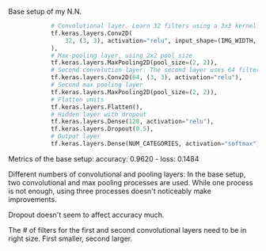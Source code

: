 Base setup of my N.N.

```python
            # Convolutional layer. Learn 32 filters using a 3x3 kernel.
            tf.keras.layers.Conv2D(
                32, (3, 3), activation="relu", input_shape=(IMG_WIDTH, IMG_HEIGHT, 3)
            ),
            # Max-pooling layer, using 2x2 pool size
            tf.keras.layers.MaxPooling2D(pool_size=(2, 2)),
            # Second convolution layer. The second layer uses 64 filters.
            tf.keras.layers.Conv2D(64, (3, 3), activation="relu"),
            # Second max pooling layer
            tf.keras.layers.MaxPooling2D(pool_size=(2, 2)),
            # Flatten units
            tf.keras.layers.Flatten(),
            # Hidden layer with dropout
            tf.keras.layers.Dense(128, activation="relu"),
            tf.keras.layers.Dropout(0.5),
            # Output layer
            tf.keras.layers.Dense(NUM_CATEGORIES, activation="softmax"),
```

Metrics of the base setup: accuracy: 0.9620 - loss: 0.1484

Different numbers of convolutional and pooling layers: In the base setup, two convolutional and max pooling processes are used. While one process is not enough, using three processes doesn't noticeably make improvements.

Dropout doesn't seem to affect accuracy much.

The # of filters for the first and second convolutional layers need to be in right size. First smaller, second larger.
